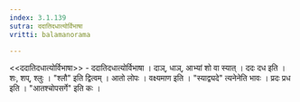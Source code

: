 ```yaml
---
index: 3.1.139
sutra: ददातिदधात्योर्विभाषा
vritti: balamanorama

---
```

<<ददातिदधात्योर्विभाषा>> - ददातिदधात्योर्विभाषा । दाञ्, धाञ्, आभ्यां शो वा स्यात् । ददः दध इति । शः, शप्, श्लुः । "श्लौ" इति द्वित्वम् । आतो लोपः । वक्ष्यमाण इति । "स्याद्व्यदे" त्यनेनेति भावः । प्रदः प्रध इति । "आतश्चोपसर्गे" इति कः ।